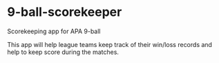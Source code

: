 # 9-ball-scorekeeper
Scorekeeping app for APA 9-ball

This app will help league teams keep track of their win/loss records and help to keep score during the matches.
